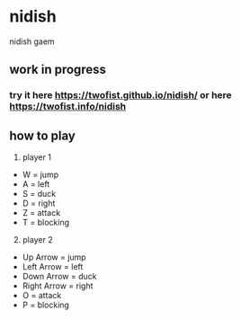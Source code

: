 # nidish
nidish gaem


## work in progress    
### try it here https://twofist.github.io/nidish/ or here https://twofist.info/nidish 

## how to play    
1. player 1    
- W = jump    
- A = left    
- S = duck   
- D = right   
- Z = attack    
- T = blocking    
    
    
2. player 2    
- Up Arrow = jump    
- Left Arrow = left    
- Down Arrow = duck    
- Right Arrow = right    
- O = attack    
- P = blocking    
